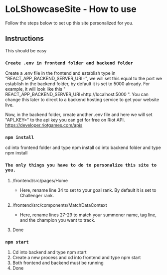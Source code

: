 # LoLShowcaseSite - How to use

Follow the steps below to set up this site personalized for you.

## Instructions

This should be easy

### `Create .env in frontend folder and backend folder`

Create a .env file in the frontend and establish type in "REACT_APP_BACKEND_SERVER_URI=", we will set this equal to the port we establish in the backend folder, by default it is set to 5000 already. For example, it will look like this " REACT_APP_BACKEND_SERVER_URI=http://localhost:5000 ". You can change this later to direct to a backend hosting service to get your website live. 

Now, in the backend folder, create another .env file and here we will set "API_KEY=" to the api key you can get for free on Riot API. https://developer.riotgames.com/apis 

### `npm install`

cd into frontend folder and type npm install
cd into backend folder and type npm install

### `The only things you have to do to personalize this site to you.`

1. /frontend/src/pages/Home 
   - Here, rename line 34 to set to your goal rank. By default it is set to Challenger rank.
  
2. /frontend/src/components/MatchDataContext
   - Here, rename lines 27-29 to match your summoner name, tag line, and the champion you want to track. 
3. Done

### `npm start`

1. Cd into backend and type npm start
2. Create a new process and cd into frontend and type npm start
3. Both frontend and backend must be running
4. Done

